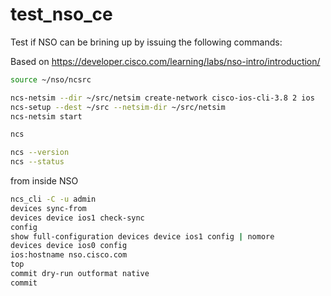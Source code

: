 # test_nso_ce

Test if NSO can be brining up by issuing the following commands:

Based on https://developer.cisco.com/learning/labs/nso-intro/introduction/

```bash
source ~/nso/ncsrc

ncs-netsim --dir ~/src/netsim create-network cisco-ios-cli-3.8 2 ios
ncs-setup --dest ~/src --netsim-dir ~/src/netsim
ncs-netsim start

ncs

ncs --version
ncs --status
```

from inside NSO
```bash
ncs_cli -C -u admin
devices sync-from
devices device ios1 check-sync
config
show full-configuration devices device ios1 config | nomore
devices device ios0 config
ios:hostname nso.cisco.com
top
commit dry-run outformat native
commit
```

